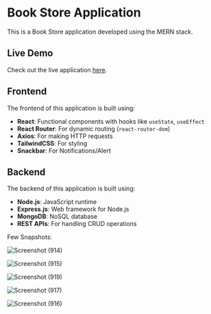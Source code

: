 # Book Store Application

This is a Book Store application developed using the MERN stack.

## Live Demo
Check out the live application [here](https://book-store-frontend-psi-two.vercel.app/).

## Frontend
The frontend of this application is built using:
- **React**: Functional components with hooks like `useState`, `useEffect`
- **React Router**: For dynamic routing (`react-router-dom`)
- **Axios**: For making HTTP requests
- **TailwindCSS**: For styling
- **Snackbar**: For Notifications/Alert

## Backend
The backend of this application is built using:
- **Node.js**: JavaScript runtime
- **Express.js**: Web framework for Node.js
- **MongoDB**: NoSQL database
- **REST APIs**: For handling CRUD operations


Few Snapshots:

![Screenshot (914)](https://github.com/Kushal1306/Book-Store-Application/assets/95643826/dc67b9ac-aa6b-4f25-9866-4a6337a5ebde)

![Screenshot (915)](https://github.com/Kushal1306/Book-Store-Application/assets/95643826/a070d72d-78e9-41c5-b458-be14fd56370b)

![Screenshot (919)](https://github.com/Kushal1306/Book-Store-Application/assets/95643826/9290efdc-8650-4ff7-9790-2bb68d5b0537)


![Screenshot (917)](https://github.com/Kushal1306/Book-Store-Application/assets/95643826/95745781-2bee-4397-9fb4-6551d113dd92)


![Screenshot (916)](https://github.com/Kushal1306/Book-Store-Application/assets/95643826/a1db5d56-3bbc-4394-a723-00eecc7b7935)



